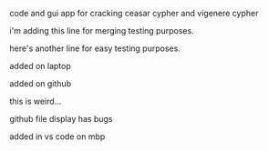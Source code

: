 code and gui app for cracking ceasar cypher and vigenere cypher

i'm adding this line for merging testing purposes.

here's another line for easy testing purposes.

added on laptop

added on github

this is weird...

github file display has bugs

added in vs code on mbp
